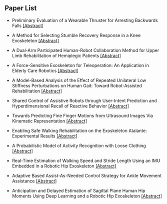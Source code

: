 ## Paper List

- Preliminary Evaluation of a Wearable Thruster for Arresting Backwards Falls
[[Abstract]](https://events.infovaya.com/presentation?id=95162)

- A Method for Selecting Stumble Recovery Response in a Knee Exoskeleton
[[Abstract]](https://events.infovaya.com/presentation?id=95165)

- A Dual-Arm Participated Human-Robot Collaboration Method for Upper Limb Rehabilitation of Hemiplegic Patients
[[Abstract]](https://events.infovaya.com/presentation?id=95168)

- A Force-Sensitive Exoskeleton for Teleoperation: An Application in Elderly Care Robotics
[[Abstract]](https://events.infovaya.com/presentation?id=95171)

- A Model-Based Analysis of the Effect of Repeated Unilateral Low Stiffness Perturbations on Human Gait: Toward Robot-Assisted Rehabilitation
[[Abstract]](https://events.infovaya.com/presentation?id=95174)

- Shared Control of Assistive Robots through User-Intent Prediction and Hyperdimensional Recall of Reactive Behavior
[[Abstract]](https://events.infovaya.com/presentation?id=95177)

- Towards Predicting Fine Finger Motions from Ultrasound Images Via Kinematic Representation
[[Abstract]](https://events.infovaya.com/presentation?id=95180)

- Enabling Safe Walking Rehabilitation on the Exoskeleton Atalante: Experimental Results
[[Abstract]](https://events.infovaya.com/presentation?id=95183)

- A Probabilistic Model of Activity Recognition with Loose Clothing
[[Abstract]](https://events.infovaya.com/presentation?id=95186)

- Real-Time Estimation of Walking Speed and Stride Length Using an IMU Embedded in a Robotic Hip Exoskeleton
[[Abstract]](https://events.infovaya.com/presentation?id=95189)

- Adaptive Based Assist-As-Needed Control Strategy for Ankle Movement Assistance
[[Abstract]](https://events.infovaya.com/presentation?id=95192)

- Anticipation and Delayed Estimation of Sagittal Plane Human Hip Moments Using Deep Learning and a Robotic Hip Exoskeleton
[[Abstract]](https://events.infovaya.com/presentation?id=95195)

